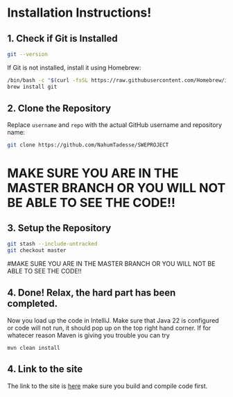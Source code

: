 # Installation Instructions!
## 1. Check if Git is Installed

```bash
git --version
```

If Git is not installed, install it using Homebrew:

```bash
/bin/bash -c "$(curl -fsSL https://raw.githubusercontent.com/Homebrew/install/HEAD/install.sh)"
brew install git
```

## 2. Clone the Repository

Replace `username` and `repo` with the actual GitHub username and repository name:

```bash
git clone https://github.com/NahumTadesse/SWEPROJECT
```
# MAKE SURE YOU ARE IN THE MASTER BRANCH OR YOU WILL NOT BE ABLE TO SEE THE CODE!!

## 3. Setup the Repository
```bash
git stash --include-untracked
git checkout master
```

#MAKE SURE YOU ARE IN THE MASTER BRANCH OR YOU WILL NOT BE ABLE TO SEE THE CODE!!

## 4. Done! Relax, the hard part has been completed.
Now you load up the code in IntelliJ. Make sure that Java 22 is configured or code will not run, it should pop up on the top right hand corner.
If for whatecer reason Maven is giving you trouble you can try

```mvn clean install```
## 4. Link to the site 
The link to the site is [here](localhost:8081/login) make sure you build and compile code first.


